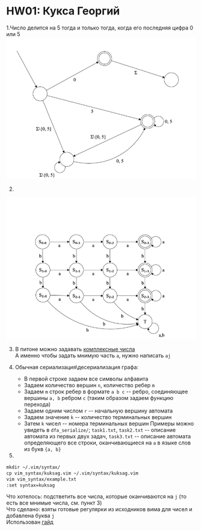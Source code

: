 # HW01: Кукса Георгий

1.Число делится на 5 тогда и только тогда, когда его последняя цифра 0 или 5 
![](img/task1.png)

2. 
![](img/task2.png)

3. В питоне можно задавать [комплексные числа](https://docs.python.org/3/reference/lexical_analysis.html?highlight=raw%20strings#imaginary-literals) <br>
А именно чтобы задать мнимую часть `a`, нужно написать `aj`

4. Обычная сериализация\десериализация графа: <br>
   - В первой строке задаем все символы алфавита 
   - Задаем количество вершин `n`, количество ребер `m`
   - Задаем `m` строк ребер в формате `a b c` -- ребро, соединяющее вершины `a, b` ребром `c` (таким образом задаем функцию перехода)
   - Задаем одним числом `r` -- начальную вершину автомата
   - Задаем значение `k` -- количество терминальных вершин
   - Затем `k` чисел -- номера терминальных вершин
Примеры можно увидеть в `dfa_serialize/`; `task1.txt`, `task2.txt` -- описание автомата из первых двух задач, `task3.txt` -- 
   описание автомата определяющего все строки, оканчивающиеся на `a` в языке слов из букв `{a, b}`

6. 
```shell
mkdir ~/.vim/syntax/
cp vim_syntax/kuksag.vim ~/.vim/syntax/kuksag.vim
vim vim_syntax/example.txt
:set syntax=kuksag
```
Что хотелось: подстветить все числа, которые оканчиваются на `j` (то есть все мнимые числа, см. пункт 3) <br>
Что сделано: взяты готовые регулярки из исходников вима для чисел и добавлена буква `j` <br>
Использован [гайд](https://vim.fandom.com/wiki/Creating_your_own_syntax_files#Install_the_syntax_file)
